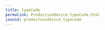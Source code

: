 ```yaml
---
title: typeCode
permalink: ProductionDevice.typeCode.html
jsonid: productiondevice_typecode
---
```

